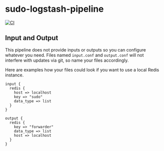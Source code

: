# sudo-logstash-pipeline

[![CI](https://github.com/netways/sudo-logstash-pipeline/workflows/Logstash%20Syntax/badge.svg?event=push)](https://github.com/netways/sudo-logstash-pipeline/actions?query=workflow%3A%22Logstash+Syntax%22)

## Input and Output

This pipeline does not provide inputs or outputs so you can configure whatever you need. Files named `input.conf` and `output.conf` will not interfere with updates via git, so name your files accordingly.

Here are examples how your files could look if you want to use a local Redis instance.

```
input {
  redis {
    host => localhost
    key => "sudo"
    data_type => list
  }
}

output {
  redis {
    key => "forwarder"
    data_type => list
    host => localhost
  }
}
```
